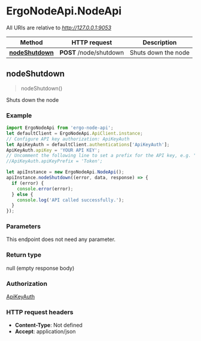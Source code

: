 # ErgoNodeApi.NodeApi

All URIs are relative to *http://127.0.0.1:9053*

Method | HTTP request | Description
------------- | ------------- | -------------
[**nodeShutdown**](NodeApi.md#nodeShutdown) | **POST** /node/shutdown | Shuts down the node



## nodeShutdown

> nodeShutdown()

Shuts down the node

### Example

```javascript
import ErgoNodeApi from 'ergo-node-api';
let defaultClient = ErgoNodeApi.ApiClient.instance;
// Configure API key authorization: ApiKeyAuth
let ApiKeyAuth = defaultClient.authentications['ApiKeyAuth'];
ApiKeyAuth.apiKey = 'YOUR API KEY';
// Uncomment the following line to set a prefix for the API key, e.g. "Token" (defaults to null)
//ApiKeyAuth.apiKeyPrefix = 'Token';

let apiInstance = new ErgoNodeApi.NodeApi();
apiInstance.nodeShutdown((error, data, response) => {
  if (error) {
    console.error(error);
  } else {
    console.log('API called successfully.');
  }
});
```

### Parameters

This endpoint does not need any parameter.

### Return type

null (empty response body)

### Authorization

[ApiKeyAuth](../README.md#ApiKeyAuth)

### HTTP request headers

- **Content-Type**: Not defined
- **Accept**: application/json

